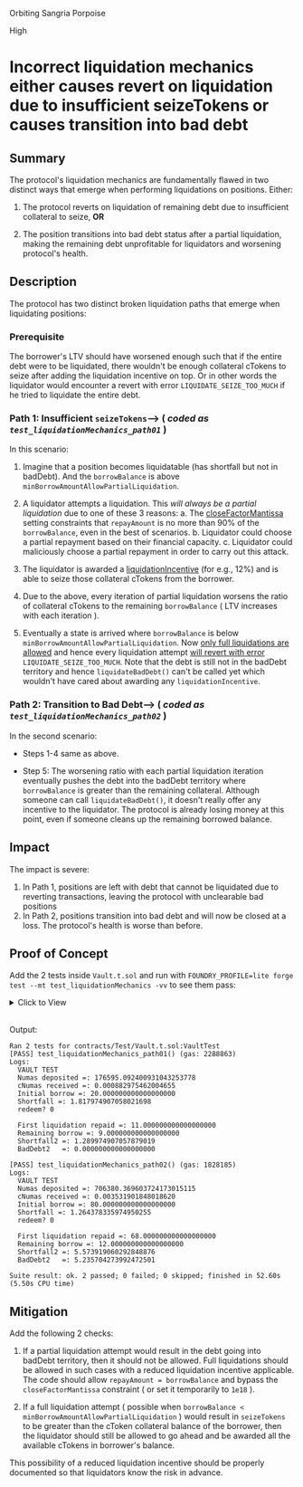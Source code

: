 Orbiting Sangria Porpoise

High

# Incorrect liquidation mechanics either causes revert on liquidation due to insufficient seizeTokens or causes transition into bad debt

## Summary
The protocol's liquidation mechanics are fundamentally flawed in two distinct ways that emerge when performing liquidations on positions. Either:

1. The protocol reverts on liquidation of remaining debt due to insufficient collateral to seize, **OR**

2. The position transitions into bad debt status after a partial liquidation, making the remaining debt unprofitable for liquidators and worsening protocol's health.

## Description
The protocol has two distinct broken liquidation paths that emerge when liquidating positions:

### Prerequisite
The borrower's LTV should have worsened enough such that if the entire debt were to be liquidated, there wouldn't be enough collateral cTokens to seize after adding the liquidation incentive on top. Or in other words the liquidator would encounter a revert with error `LIQUIDATE_SEIZE_TOO_MUCH` if he tried to liquidate the entire debt.

### Path 1: Insufficient `seizeTokens`--> ( _coded as `test_liquidationMechanics_path01`_ )
In this scenario:

1. Imagine that a position becomes liquidatable (has shortfall but not in badDebt). And the `borrowBalance` is above `minBorrowAmountAllowPartialLiquidation`.

2. A liquidator attempts a liquidation. This _will always be a partial liquidation_ due to one of these 3 reasons:
    a. The [closeFactorMantissa](https://github.com/NumaMoney/Numa/blob/c6476d828f556967e64410b5c11c1f2cd77220c7/contracts/lending/NumaComptroller.sol#L104-L108) setting constraints that `repayAmount` is no more than 90% of the `borrowBalance`, even in the best of scenarios.
    b. Liquidator could choose a partial repayment based on their financial capacity.
    c. Liquidator could maliciously choose a partial repayment in order to carry out this attack.

3. The liquidator is awarded a [liquidationIncentive](https://github.com/NumaMoney/Numa/blob/c6476d828f556967e64410b5c11c1f2cd77220c7/contracts/lending/NumaComptroller.sol#L1487-L1511) (for e.g., 12%) and is able to seize those collateral cTokens from the borrower. 

4. Due to the above, every iteration of partial liquidation worsens the ratio of collateral cTokens to the remaining `borrowBalance` ( LTV increases with each iteration ).

5. Eventually a state is arrived where `borrowBalance` is below `minBorrowAmountAllowPartialLiquidation`. Now [only full liquidations are allowed](https://github.com/NumaMoney/Numa/blob/c6476d828f556967e64410b5c11c1f2cd77220c7/contracts/NumaProtocol/NumaVault.sol#L1135-L1138) and hence every liquidation attempt [will revert with error](https://github.com/NumaMoney/Numa/blob/c6476d828f556967e64410b5c11c1f2cd77220c7/contracts/lending/CToken.sol#L1020-L1024) `LIQUIDATE_SEIZE_TOO_MUCH`. Note that the debt is still not in the badDebt territory and hence `liquidateBadDebt()` can't be called yet which wouldn't have cared about awarding any `liquidationIncentive`.

### Path 2: Transition to Bad Debt--> ( _coded as `test_liquidationMechanics_path02`_ )
In the second scenario:

- Steps 1-4 same as above.

- Step 5: The worsening ratio with each partial liquidation iteration eventually pushes the debt into the badDebt territory where `borrowBalance` is greater than the remaining collateral. Although someone can call `liquidateBadDebt()`, it doesn't really offer any incentive to the liquidator. The protocol is already losing money at this point, even if someone cleans up the remaining borrowed balance.

## Impact
The impact is severe:
1. In Path 1, positions are left with debt that cannot be liquidated due to reverting transactions, leaving the protocol with unclearable bad positions
2. In Path 2, positions transition into bad debt and will now be closed at a loss. The protocol's health is worse than before.

## Proof of Concept
Add the 2 tests inside `Vault.t.sol` and run with `FOUNDRY_PROFILE=lite forge test --mt test_liquidationMechanics -vv` to see them pass:
<details>

<summary>
Click to View
</summary>


```js
    function test_liquidationMechanics_path01() public {
        // Initial setup
        vm.startPrank(deployer);
        vaultManager.setSellFee(1 ether); // no sell fee
        comptroller._setCollateralFactor(cNuma, 0.85 ether); // 85% LTV allowed
        vm.stopPrank();

        uint collateralAmount = 25 ether;
        uint borrowAmount = 20 ether;  // 80% LTV to start

        deal({token: address(rEth), to: userA, give: collateralAmount});
        
        // First approve and enter the NUMA market
        vm.startPrank(userA);
        address[] memory t = new address[](1);
        t[0] = address(cNuma);
        comptroller.enterMarkets(t);

        // Buy NUMA with rETH to use as collateral
        rEth.approve(address(vault), collateralAmount);
        uint numas = vault.buy(collateralAmount, 0, userA);

        // Deposit NUMA as collateral
        uint cNumaBefore = cNuma.balanceOf(userA);
        numa.approve(address(cNuma), numas);
        cNuma.mint(numas);
        uint cNumas = cNuma.balanceOf(userA) - cNumaBefore;
        
        emit log_named_decimal_uint("Numas deposited =", numas, 18);
        emit log_named_decimal_uint("cNumas received =", cNumas, 18);

        // Borrow rETH
        cReth.borrow(borrowAmount);
        uint initialBorrowBalance = cReth.borrowBalanceCurrent(userA);
        emit log_named_decimal_uint("Initial borrow =", initialBorrowBalance, 18);
        (, , uint shortfall, uint badDebt) = comptroller.getAccountLiquidityIsolate(userA, cNuma, cReth);
        assertEq(shortfall, 0, "Unhealthy borrow");
        vm.stopPrank();

        // Make position liquidatable
        vm.startPrank(deployer);
        vaultManager.setSellFee(0.90 ether); 
        
        // Verify position is liquidatable
        (, , shortfall, badDebt) = comptroller.getAccountLiquidityIsolate(userA, cNuma, cReth);
        assertGt(shortfall, 0, "Position should be liquidatable");
        assertEq(badDebt, 0, "Position shouldn't be in badDebt region");
        emit log_named_decimal_uint("Shortfall =", shortfall, 18);

        // Set liquidation incentive
        comptroller._setLiquidationIncentive(1.12e18); // 12% premium
        // Set close factor
        comptroller._setCloseFactor(0.9e18); // 90%
        vm.stopPrank();

        // First liquidation attempt
        vm.startPrank(userC); // liquidator
        uint borrowBalance = cReth.borrowBalanceCurrent(userA);
        uint repayAmount = (borrowBalance * 55) / 100; // repaying 55% of the debt
        
        deal({token: address(rEth), to: userC, give: repayAmount});
        rEth.approve(address(vault), repayAmount);
        
        // This should succeed since there's enough collateral for the first liquidation
        vault.liquidateLstBorrower(userA, repayAmount, false, false);
        emit log_named_decimal_uint("First liquidation repaid =", repayAmount, 18);

        uint remainingBorrow = cReth.borrowBalanceCurrent(userA);
        emit log_named_decimal_uint("Remaining borrow =", remainingBorrow, 18);
        // Only full liquidation allowed now
        assertLt(remainingBorrow, vault.minBorrowAmountAllowPartialLiquidation(), "below minBorrowAmountAllowPartialLiquidation");
        // Verify again the position is liquidatable but is not in the badDebt region
        (, , shortfall, badDebt) = comptroller.getAccountLiquidityIsolate(userA, cNuma, cReth);
        emit log_named_decimal_uint("Shortfall2 =", shortfall, 18);
        emit log_named_decimal_uint("BadDebt2   =", badDebt, 18);
        assertGt(shortfall, 0, "Position2 should be liquidatable");
        assertEq(badDebt, 0, "Position2 shouldn't be in badDebt region");
        vm.stopPrank();

        // temporary hack required to allow full liquidation now since 
        // `borrowBalance < minBorrowAmountAllowPartialLiquidation`. Needs to be done due 
        // to existence of a different bug
        vm.prank(deployer);
        comptroller._setCloseFactor(1e18); 

        // Second liquidation attempt for remaining debt
        vm.startPrank(userC); // liquidator
        deal({token: address(rEth), to: userC, give: remainingBorrow});
        rEth.approve(address(vault), remainingBorrow);
        vm.expectRevert("LIQUIDATE_SEIZE_TOO_MUCH");
        vault.liquidateLstBorrower(userA, remainingBorrow, false, false);  // @audit-issue : no way to liquidate !
        vm.stopPrank();
    }

    function test_liquidationMechanics_path02() public {
        // Initial setup
        vm.prank(deployer);
        vaultManager.setSellFee(1 ether); // no sell fee

        uint collateralAmount = 100 ether;
        uint borrowAmount = 80 ether;  // 80% LTV to start

        deal({token: address(rEth), to: userA, give: collateralAmount});
        
        // First approve and enter the NUMA market
        vm.startPrank(userA);
        address[] memory t = new address[](1);
        t[0] = address(cNuma);
        comptroller.enterMarkets(t);

        // Buy NUMA with rETH to use as collateral
        rEth.approve(address(vault), collateralAmount);
        uint numas = vault.buy(collateralAmount, 0, userA);

        // Deposit NUMA as collateral
        uint cNumaBefore = cNuma.balanceOf(userA);
        numa.approve(address(cNuma), numas);
        cNuma.mint(numas);
        uint cNumas = cNuma.balanceOf(userA) - cNumaBefore;
        
        emit log_named_decimal_uint("Numas deposited =", numas, 18);
        emit log_named_decimal_uint("cNumas received =", cNumas, 18);

        // Borrow rETH
        cReth.borrow(borrowAmount);
        uint initialBorrowBalance = cReth.borrowBalanceCurrent(userA);
        emit log_named_decimal_uint("Initial borrow =", initialBorrowBalance, 18);
        (, , uint shortfall, uint badDebt) = comptroller.getAccountLiquidityIsolate(userA, cNuma, cReth);
        assertEq(shortfall, 0, "Unhealthy borrow");
        vm.stopPrank();

        // Make position liquidatable by manipulating the sell fee
        vm.startPrank(deployer);
        vaultManager.setSellFee(0.87 ether); // price drop making position liquidatable
        
        // Verify position is liquidatable
        (, , shortfall, badDebt) = comptroller.getAccountLiquidityIsolate(userA, cNuma, cReth);
        assertGt(shortfall, 0, "Position should be liquidatable");
        assertEq(badDebt, 0, "Position shouldn't be in badDebt region");
        emit log_named_decimal_uint("Shortfall =", shortfall, 18);

        // Set liquidation incentive 
        comptroller._setLiquidationIncentive(1.12e18); // 12% premium
        // Set close factor 
        comptroller._setCloseFactor(0.85e18); // 85%
        vm.stopPrank();

        // First liquidation attempt
        vm.startPrank(userC); // liquidator
        uint borrowBalance = cReth.borrowBalanceCurrent(userA);
        uint repayAmount = (borrowBalance * 85) / 100; // 85% of the debt
        
        deal({token: address(rEth), to: userC, give: repayAmount});
        rEth.approve(address(vault), repayAmount);
        
        // This should succeed since there's enough collateral for the first liquidation
        vault.liquidateLstBorrower(userA, repayAmount, false, false);
        emit log_named_decimal_uint("First liquidation repaid =", repayAmount, 18);

        // Second liquidation attempt for remaining debt
        uint remainingBorrow = cReth.borrowBalanceCurrent(userA);
        emit log_named_decimal_uint("Remaining borrow =", remainingBorrow, 18);
        // Verify the position again for badDebt
        (, , shortfall, badDebt) = comptroller.getAccountLiquidityIsolate(userA, cNuma, cReth);
        emit log_named_decimal_uint("Shortfall2 =", shortfall, 18);
        emit log_named_decimal_uint("BadDebt2   =", badDebt, 18);
        assertGt(badDebt, 0, "Position2 should be in badDebt region"); // @audit-issue : has become badDebt now; unprofitable for liquidators
        vm.stopPrank();
    }
```

</details>
<br>

Output:
```text
Ran 2 tests for contracts/Test/Vault.t.sol:VaultTest
[PASS] test_liquidationMechanics_path01() (gas: 2288863)
Logs:
  VAULT TEST
  Numas deposited =: 176595.092400931043253778
  cNumas received =: 0.000882975462004655
  Initial borrow =: 20.000000000000000000
  Shortfall =: 1.817974907058021698
  redeem? 0

  First liquidation repaid =: 11.000000000000000000
  Remaining borrow =: 9.000000000000000000
  Shortfall2 =: 1.289974907057879019
  BadDebt2   =: 0.000000000000000000

[PASS] test_liquidationMechanics_path02() (gas: 1828185)
Logs:
  VAULT TEST
  Numas deposited =: 706380.369603724173015115
  cNumas received =: 0.003531901848018620
  Initial borrow =: 80.000000000000000000
  Shortfall =: 1.264378335974950255
  redeem? 0

  First liquidation repaid =: 68.000000000000000000
  Remaining borrow =: 12.000000000000000000
  Shortfall2 =: 5.573919060292848876
  BadDebt2   =: 5.235704273992472501

Suite result: ok. 2 passed; 0 failed; 0 skipped; finished in 52.60s (5.50s CPU time)
```

## Mitigation 
Add the following 2 checks:

1. If a partial liquidation attempt would result in the debt going into badDebt territory, then it should not be allowed. Full liquidations should be allowed in such cases with a reduced liquidation incentive applicable. The code should allow `repayAmount = borrowBalance` and bypass the `closeFactorMantissa` constraint ( or set it temporarily to `1e18` ).

2. If a full liquidation attempt ( possible when `borrowBalance < minBorrowAmountAllowPartialLiquidation` ) would result in `seizeTokens` to be greater than the cToken collateral balance of the borrower, then the liquidator should still be allowed to go ahead and be awarded all the available cTokens in borrower's balance. 

This possibility of a reduced liquidation incentive should be properly documented so that liquidators know the risk in advance.